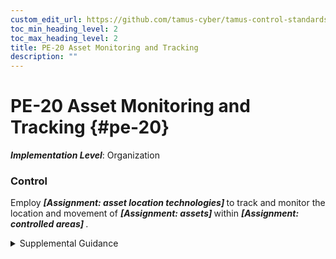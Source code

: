 ```yaml
---
custom_edit_url: https://github.com/tamus-cyber/tamus-control-standards/tree/main/content/tamus.edu/TAMUS_profile.xml
toc_min_heading_level: 2
toc_max_heading_level: 2
title: PE-20 Asset Monitoring and Tracking
description: ""
---
```


# PE-20 Asset Monitoring and Tracking {#pe-20}

_**Implementation Level**_: Organization

### Control

Employ <strong title="pe-20_odp.01"> <em>[Assignment: asset location technologies]</em> </strong> to track and monitor the location and movement of <strong title="pe-20_odp.02"> <em>[Assignment: assets]</em> </strong> within <strong title="pe-20_odp.03"> <em>[Assignment: controlled areas]</em> </strong>.

<details>
  <summary>Supplemental Guidance</summary>

Asset location technologies can help ensure that critical assets—including vehicles, equipment, and system components—remain in authorized locations. Organizations consult with the Office of the General Counsel and senior agency official for privacy regarding the deployment and use of asset location technologies to address potential privacy concerns.

</details>

